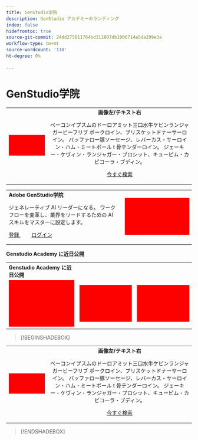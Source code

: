 ```yaml
---
title: GenStudio学院
description: GenStudio アカデミーのランディング
index: false
hidefromtoc: true
source-git-commit: 24dd275811764bd311007db1006714a5da299e3a
workflow-type: tm+mt
source-wordcount: '118'
ht-degree: 0%

---
```


# GenStudio学院


<table>
 <tr style= "border: 0;">
  <td><img src="./assets/medium.png"></td>
  <td align="center"> <strong> 画像左/テキスト右 </strong><p> ベーコンイプスムのドーロアミット三口水牛ケビンランジャガービーフリブ ポークロイン、ブリスケットドナーサーロイン。 バッファロー豚ソーセージ、レバーカス・サーロイン・ハム・ミートボール t 骨テンダーロイン。 ジェーキー・ケヴィン・ランジャガー・プロシット、キューピム・カピコーラ・ブディン。 <p><a href="https://business.adobe.com/products/genstudio.htmlL" rel="noreferrer" target="_blank" class="spectrum-Button spectrum-Button--fill spectrum-Button--accent spectrum-Button--sizeM"><span class="spectrum-Button-label has-no-wrap">今すぐ検索</span></a></td>
 </tr>
</table>

<table>
 <tr style= "border: 0;">
  <td> <strong>Adobe GenStudio学院 </strong><p> ジェネレーティブ AI リーダーになる。 ワークフローを変革し、業界をリードするための AI スキルをマスターに設定します。 <p><a href="https://business.adobe.com/products/genstudio.htmlL" rel="noreferrer" target="_blank" class="spectrum-Button spectrum-Button--fill spectrum-Button--accent spectrum-Button--sizeM"><span class="spectrum-Button-label has-no-wrap"> 登録 </span></a>          <a href="https://business.adobe.com/products/genstudio.htmlL" rel="noreferrer" target="_blank" class="spectrum-Button spectrum-Button--fill spectrum-Button--accent spectrum-Button--sizeM"><span class="spectrum-Button-label has-no-wrap"> ログイン </span></a></td>
  <td><img src="./assets/medium.png"></td>
 </tr>
</table>

**Genstudio Academy に近日公開**
<table>
 <tr style= "border: 0;colspan: 2;">
  <td> <strong>Genstudio Academy に近日公開 </strong></td>
 </tr> 
 <tr> 
    <td align="left"><img src="./assets/small.png"></td>
    <td align="center"><img src="./assets/small.png"></td>
    <td align="right"><img src="./assets/small.png"></td>
 </tr>
</table>

>[!BEGINSHADEBOX]

<table>
 <tr style= "border: 0;">
  <td><img src="./assets/medium.png"></td>
  <td align="center"> <strong> 画像左/テキスト右 </strong><p> ベーコンイプスムのドーロアミット三口水牛ケビンランジャガービーフリブ ポークロイン、ブリスケットドナーサーロイン。 バッファロー豚ソーセージ、レバーカス・サーロイン・ハム・ミートボール t 骨テンダーロイン。 ジェーキー・ケヴィン・ランジャガー・プロシット、キューピム・カピコーラ・ブディン。 <p><a href="https://business.adobe.com/products/genstudio.htmlL" rel="noreferrer" target="_blank" class="spectrum-Button spectrum-Button--fill spectrum-Button--accent spectrum-Button--sizeM"><span class="spectrum-Button-label has-no-wrap">今すぐ検索</span></a></td>
 </tr>
</table>

>[!ENDSHADEBOX]